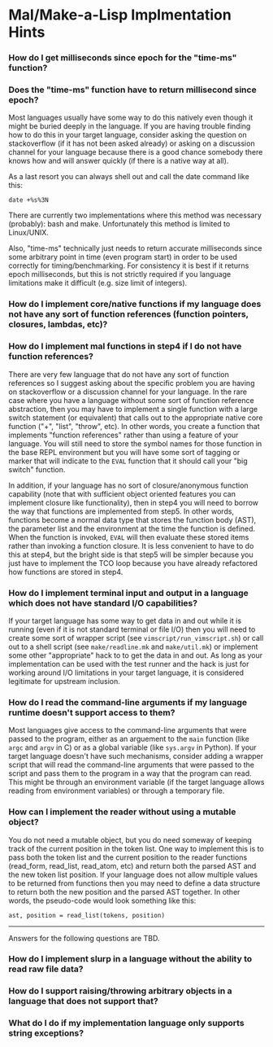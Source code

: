 # Mal/Make-a-Lisp Implmentation Hints

<a name="milliseconds"></a>

### How do I get milliseconds since epoch for the "time-ms" function?
### Does the "time-ms" function have to return millisecond since epoch?

Most languages usually have some way to do this natively even though
it might be buried deeply in the language. If you are having trouble
finding how to do this in your target language, consider asking the
question on stackoverflow (if it has not been asked already) or asking
on a discussion channel for your language because there is a good
chance somebody there knows how and will answer quickly (if there is
a native way at all).

As a last resort you can always shell out and call the date command
like this:

```
date +%s%3N
```

There are currently two implementations where this method was
necessary (probably): bash and make. Unfortunately this method is
limited to Linux/UNIX.

Also, "time-ms" technically just needs to return accurate milliseconds
since some arbitrary point in time (even program start) in order to be
used correctly for timing/benchmarking. For consistency it is best if
it returns epoch milliseconds, but this is not strictly required if
you language limitations make it difficult (e.g. size limit of
integers).


<a name="function_references"></a>

### How do I implement core/native functions if my language does not have any sort of function references (function pointers, closures, lambdas, etc)?
### How do I implement mal functions in step4 if I do not have function references?

There are very few language that do not have any sort of function
references so I suggest asking about the specific problem you are
having on stackoverflow or a discussion channel for your language. In
the rare case where you have a language without some sort of function
reference abstraction, then you may have to implement a single
function with a large switch statement (or equivalent) that calls out
to the appropriate native core function ("+", "list", "throw", etc).
In other words, you create a function that implements "function
references" rather than using a feature of your language.  You will
still need to store the symbol names for those function in the base
REPL environment but you will have some sort of tagging or marker that
will indicate to the `EVAL` function that it should call your "big
switch" function.

In addition, if your language has no sort of closure/anonymous
function capability (note that with sufficient object oriented
features you can implement closure like functionality), then in step4
you will need to borrow the way that functions are implemented from
step5. In other words, functions become a normal data type that stores
the function body (AST), the parameter list and the environment at the
time the function is defined. When the function is invoked, `EVAL`
will then evaluate these stored items rather than invoking a function
closure. It is less convenient to have to do this at step4, but the
bright side is that step5 will be simpler because you just have to
implement the TCO loop because you have already refactored how
functions are stored in step4.

<a name="IO"></a>

### How do I implement terminal input and output in a language which does not have standard I/O capabilities?

If your target language has some way to get data in and out while it
is running (even if it is not standard terminal or file I/O) then you
will need to create some sort of wrapper script (see
`vimscript/run_vimscript.sh`) or call out to a shell script (see
`make/readline.mk` and `make/util.mk`) or implement some other
"appropriate" hack to to get the data in and out. As long
as your implementation can be used with the test runner and the hack
is just for working around I/O limitations in your target language,
it is considered legitimate for upstream inclusion.

### How do I read the command-line arguments if my language runtime doesn't support access to them?

Most languages give access to the command-line arguments that were passed to
the program, either as an arguement to the `main` function (like `argc` and
`argv` in C) or as a global variable (like `sys.argv` in Python).  If your
target language doesn't have such mechanisms, consider adding a wrapper script
that will read the command-line arguments that were passed to the script and
pass them to the program in a way that the program can read.  This might be
through an environment variable (if the target language allows reading from
environment variables) or through a temporary file.


<a name="no_reader_object">

### How can I implement the reader without using a mutable object?

You do not need a mutable object, but you do need someway of keeping
track of the current position in the token list. One way to implement
this is to pass both the token list and the current position to the
reader functions (read_form, read_list, read_atom, etc) and return
both the parsed AST and the new token list position. If your language
does not allow multiple values to be returned from functions then you
may need to define a data structure to return both the new position
and the parsed AST together. In other words, the pseudo-code would
look something like this:

```
ast, position = read_list(tokens, position)
```

---

Answers for the following questions are TBD.

### How do I implement slurp in a language without the ability to read raw file data?

<a name="exceptions">

### How do I support raising/throwing arbitrary objects in a language that does not support that?
### What do I do if my implementation language only supports string exceptions?




